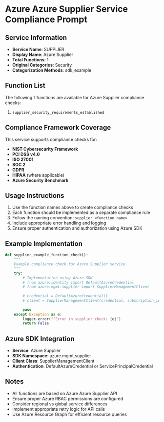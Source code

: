 # Azure Azure Supplier Service Compliance Prompt

## Service Information
- **Service Name**: SUPPLIER
- **Display Name**: Azure Supplier
- **Total Functions**: 1
- **Original Categories**: Security
- **Categorization Methods**: sdk_example

## Function List
The following 1 functions are available for Azure Supplier compliance checks:

1. `supplier_security_requirements_established`


## Compliance Framework Coverage
This service supports compliance checks for:
- **NIST Cybersecurity Framework**
- **PCI DSS v4.0**
- **ISO 27001**
- **SOC 2**
- **GDPR**
- **HIPAA** (where applicable)
- **Azure Security Benchmark**

## Usage Instructions
1. Use the function names above to create compliance checks
2. Each function should be implemented as a separate compliance rule
3. Follow the naming convention: `supplier_<function_name>`
4. Include appropriate error handling and logging
5. Ensure proper authentication and authorization using Azure SDK

## Example Implementation
```python
def supplier_example_function_check():
    """
    Example compliance check for Azure Supplier service
    """
    try:
        # Implementation using Azure SDK
        # from azure.identity import DefaultAzureCredential
        # from azure.mgmt.supplier import SupplierManagementClient
        
        # credential = DefaultAzureCredential()
        # client = SupplierManagementClient(credential, subscription_id)
        
        pass
    except Exception as e:
        logger.error(f"Error in supplier check: {e}")
        return False
```

## Azure SDK Integration
- **Service**: Azure Supplier
- **SDK Namespace**: azure.mgmt.supplier
- **Client Class**: SupplierManagementClient
- **Authentication**: DefaultAzureCredential or ServicePrincipalCredential

## Notes
- All functions are based on Azure Azure Supplier API
- Ensure proper Azure RBAC permissions are configured
- Consider regional vs global service differences
- Implement appropriate retry logic for API calls
- Use Azure Resource Graph for efficient resource queries
